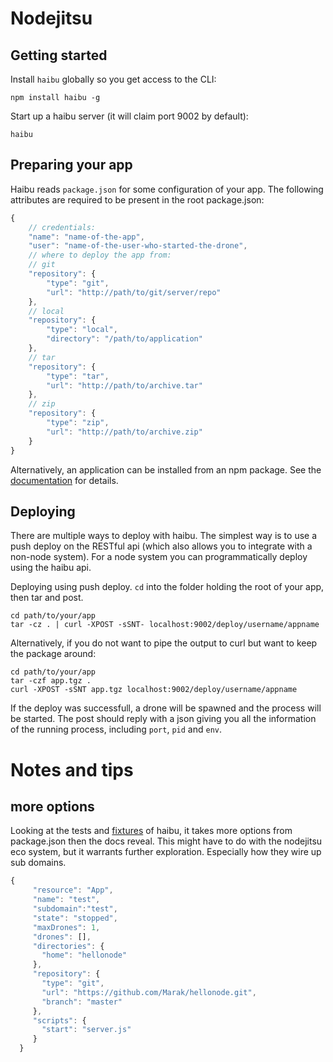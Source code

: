 # Nodejitsu

## Getting started

Install `haibu` globally so you get access to the CLI:

	npm install haibu -g
	
Start up a haibu server (it will claim port 9002 by default):

	haibu

## Preparing your app

Haibu reads `package.json` for some configuration of your app. The following attributes are required to be present in the root package.json:

```javascript
{
	// credentials:
	"name": "name-of-the-app",
	"user": "name-of-the-user-who-started-the-drone",
	// where to deploy the app from:
	// git
	"repository": {
		"type": "git",
		"url": "http://path/to/git/server/repo"
	},
	// local
	"repository": {
		"type": "local",
		"directory": "/path/to/application"
	},
	// tar
	"repository": {
		"type": "tar",
		"url": "http://path/to/archive.tar"
	},
	// zip
	"repository": {
		"type": "zip",
		"url": "http://path/to/archive.zip"
	}
}
```

Alternatively, an application can be installed from an npm package. See the [documentation][npm] for details.


## Deploying
	
There are multiple ways to deploy with haibu. The simplest way is to use a push deploy on the RESTful api (which also allows you to integrate with a non-node system). For a node system you can programmatically deploy using the haibu api.

Deploying using push deploy. `cd` into the folder holding the root of your app, then tar and post.

	cd path/to/your/app
	tar -cz . | curl -XPOST -sSNT- localhost:9002/deploy/username/appname
	
Alternatively, if you do not want to pipe the output to curl but want to keep the package around:

	cd path/to/your/app
	tar -czf app.tgz .
	curl -XPOST -sSNT app.tgz localhost:9002/deploy/username/appname
	
If the deploy was successfull, a drone will be spawned and the process will be started. The post should reply with a json giving you all the information of the running process, including `port`, `pid` and `env`.

# Notes and tips

## more options
Looking at the tests and [fixtures][fix] of haibu, it takes more options from package.json then the docs reveal. This might have to do with the nodejitsu eco system, but it warrants further exploration. Especially how they wire up sub domains.

```javascript
{
     "resource": "App",
     "name": "test",
     "subdomain":"test",
     "state": "stopped",
     "maxDrones": 1,
     "drones": [],
     "directories": {
       "home": "hellonode"
     },
     "repository": {
       "type": "git",
       "url": "https://github.com/Marak/hellonode.git",
       "branch": "master"
     },
     "scripts": {
       "start": "server.js"
     }
  }
```



[npm]: https://github.com/nodejitsu/haibu#npm "Installing an app from an npm package"
[fix]: https://github.com/nodejitsu/haibu/blob/master/test/fixtures/apps.js "More options"
